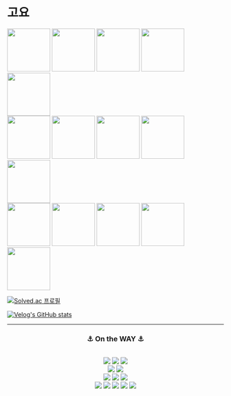 # 고요
<div style="display:flex;">
</div>
<a href="https://www.credly.com/badges/3890c41c-325d-4867-b9e1-c40123e6877d/public_url"><img width="100" height="100" src="https://github.com/sawa1989/CodingTest/assets/97671354/c4f303bd-3251-48d1-a72d-c456b4d4a693"/></a>
 <a href="https://www.credly.com/badges/37a06e8d-c016-4f53-af9a-f2bb9ed3e154/public_url"><img width="100" height="100" src="https://user-images.githubusercontent.com/97671354/200174783-3a18c10b-34c0-4725-a196-16194063fcda.png"/></a>
<a href="https://www.credly.com/badges/85aa9b7b-f2ec-4129-8fcc-3859a79eaf20/public_url"><img width="100" height="100" src="https://user-images.githubusercontent.com/97671354/200175149-1429c126-4c46-440d-b1a8-ae9ef943c7b0.png"/></a>
<a href="https://www.credly.com/badges/384d497b-9b58-4892-9394-11ac8fac2c9b/public_url"><img width="100" height="100" src="https://user-images.githubusercontent.com/97671354/208661798-3b81b2c7-0053-4cc6-9d34-07d63cf0fad4.png"/></a>
<a href="https://www.credly.com/badges/867a0459-4531-4dce-b2d1-11fb02293c49/public_url"><img width="100" height="100" src="https://user-images.githubusercontent.com/97671354/243282964-fd270080-740f-408d-8064-e10e8fa46033.png"/></a>
<br>
<a href="https://www.credly.com/badges/6586cbb4-0fd6-4d06-a901-3c667bfadf7c/public_url"><img width="100" height="100" src="https://user-images.githubusercontent.com/97671354/200175239-518a7b45-28bd-49f5-baef-138709e0bcf9.png"/></a>
<a href="https://www.credly.com/badges/04e6673c-6660-4c5b-86b2-7955d40f06f3/public_url"><img width="100" height="100" src="https://user-images.githubusercontent.com/97671354/238102334-f24f3b85-d1fc-466f-8767-952be029bad2.png"/></a>
<a href="https://www.credly.com/badges/bae985f9-135a-4d3f-bfd3-e5f7f8835551/public_url"><img width="100" height="100" src="https://user-images.githubusercontent.com/97671354/259071297-c1749b2c-f79c-4761-b2b4-ccc9aebf19ad.png"/></a>
<a href="https://www.credly.com/badges/41ae77c0-8935-47f1-81db-0df49e0a2a36/public_url"><img width="100" height="100" src="https://user-images.githubusercontent.com/97671354/270610787-f28d7f13-0187-4899-8caf-7c6f932faead.png"/></a>
<a href="https://www.credly.com/badges/15346908-cbde-416c-9831-66c452d46818/public_url"><img width="100" height="100" src="https://user-images.githubusercontent.com/97671354/279666484-b26ae1b9-71bd-4d2e-902f-3d9777f83dc9.png"/></a>
<br>
<a href="https://www.credly.com/badges/5cf3eb87-d974-475e-859a-70ec3376320b/public_url"><img width="100" height="100" src="https://github.com/sawa1989/CodingTest/assets/97671354/4316c665-8a70-4d87-854d-f42361a96dad"/></a>
<a href="https://www.credly.com/badges/76d64ccd-088e-4c53-9ea6-2dd3543eede0/public_url"><img width="100" height="100" src="https://github.com/sawa1989/CodingTest/assets/97671354/499ce3a7-c75d-432b-b9e2-f58b290a90f7"/></a>
<a href="https://www.credly.com/badges/09dfd5a0-fb03-48bb-962b-80631182ebdb/public_url"><img width="100" height="100" src="https://github.com/sawa1989/CodingTest/assets/97671354/6ec4b197-e0ab-4a05-855f-a91745287f96"/></a>
<a href="https://www.credly.com/badges/53b73669-ffa0-45b9-9d0c-530769d21d18/public_url"><img width="100" height="100" src="https://github.com/sawa1989/CodingTest/assets/97671354/107c9417-daf2-4e9d-a641-7455c6682e60"/></a>
<a href="https://www.credly.com/badges/ebb73fc6-99e8-4026-b88b-66670a19dca4/public_url"><img width="100" height="100" src="https://github.com/sawa1989/CodingTest/assets/97671354/9ad9009c-e75e-4940-a46b-1b722ccc9d28"/></a>


[![Solved.ac
프로필](http://mazassumnida.wtf/api/mini/generate_badge?boj=noryoah1975)](https://solved.ac/noryoah1975)

 [![Velog's GitHub stats](https://velog-readme-stats.vercel.app/api?name=sawa1989)](https://velog.io/@sawa1989)

<hr>
<h3 align="center"><b> ⚓ On the WAY ⚓ </b></h3>
<div align=center float="left"> 
  <br>
  <img src="https://img.shields.io/badge/java-007396?style=for-the-badge&logo=java&logoColor=white">
  <img src="https://img.shields.io/badge/python-3776AB?style=for-the-badge&logo=python&logoColor=white">
  <img src="https://img.shields.io/badge/Go-00ADD8?style=for-the-badge&logo=Go&logoColor=white">
      <br>
   <img src="https://img.shields.io/badge/linux-FCC624?style=for-the-badge&logo=linux&logoColor=black">
   <img src="https://img.shields.io/badge/amazonaws-232F3E?style=for-the-badge&logo=amazonaws&logoColor=white">
  <br>
  <img src="https://img.shields.io/badge/Amazon EKS-FF9900?style=for-the-badge&logo=Amazon EKS&logoColor=white">
  <img src="https://img.shields.io/badge/Kubernetes-326CE5?style=for-the-badge&logo=Kubernetes&logoColor=white">
<img src="https://img.shields.io/badge/Terraform-7B42BC?style=for-the-badge&logo=Terraform&logoColor=white">
  <br>
  <img src="https://img.shields.io/badge/jenkins-D24939?style=for-the-badge&logo=jenkins&logoColor=white">
  <img src="https://img.shields.io/badge/kaniko-FFA600?style=for-the-badge&logo=kaniko&logoColor=white">
    <img src="https://img.shields.io/badge/argo-EF7B4D?style=for-the-badge&logo=argo&logoColor=white">
  <img src="https://img.shields.io/badge/git-F05032?style=for-the-badge&logo=git&logoColor=white">
  <img src="https://img.shields.io/badge/istio-466BB0?style=for-the-badge&logo=istio&logoColor=white">
  <br>
</div>
